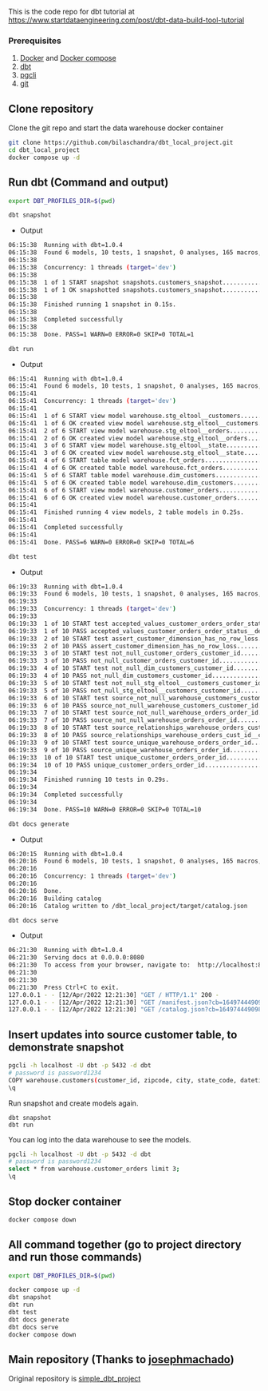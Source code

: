 This is the code repo for dbt tutorial at https://www.startdataengineering.com/post/dbt-data-build-tool-tutorial

### Prerequisites

1. [Docker](https://docs.docker.com/get-docker/) and [Docker compose](https://docs.docker.com/compose/install/)
2. [dbt](https://docs.getdbt.com/dbt-cli/installation/)
3. [pgcli](https://www.pgcli.com/install)
4. [git](https://git-scm.com/book/en/v2/Getting-Started-Installing-Git)

## Clone repository
Clone the git repo and start the data warehouse docker container

```bash
git clone https://github.com/bilaschandra/dbt_local_project.git
cd dbt_local_project
docker compose up -d
```

## Run dbt (Command and output)

```bash
export DBT_PROFILES_DIR=$(pwd)
```
```bash
dbt snapshot
```
- Output
```bash
06:15:38  Running with dbt=1.0.4
06:15:38  Found 6 models, 10 tests, 1 snapshot, 0 analyses, 165 macros, 0 operations, 0 seed files, 3 sources, 0 exposures, 0 metrics
06:15:38  
06:15:38  Concurrency: 1 threads (target='dev')
06:15:38  
06:15:38  1 of 1 START snapshot snapshots.customers_snapshot.............................. [RUN]
06:15:38  1 of 1 OK snapshotted snapshots.customers_snapshot.............................. [SELECT 100 in 0.05s]
06:15:38  
06:15:38  Finished running 1 snapshot in 0.15s.
06:15:38  
06:15:38  Completed successfully
06:15:38  
06:15:38  Done. PASS=1 WARN=0 ERROR=0 SKIP=0 TOTAL=1
```

```bash
dbt run
```
- Output
```bash
06:15:41  Running with dbt=1.0.4
06:15:41  Found 6 models, 10 tests, 1 snapshot, 0 analyses, 165 macros, 0 operations, 0 seed files, 3 sources, 0 exposures, 0 metrics
06:15:41  
06:15:41  Concurrency: 1 threads (target='dev')
06:15:41  
06:15:41  1 of 6 START view model warehouse.stg_eltool__customers......................... [RUN]
06:15:41  1 of 6 OK created view model warehouse.stg_eltool__customers.................... [CREATE VIEW in 0.03s]
06:15:41  2 of 6 START view model warehouse.stg_eltool__orders............................ [RUN]
06:15:41  2 of 6 OK created view model warehouse.stg_eltool__orders....................... [CREATE VIEW in 0.02s]
06:15:41  3 of 6 START view model warehouse.stg_eltool__state............................. [RUN]
06:15:41  3 of 6 OK created view model warehouse.stg_eltool__state........................ [CREATE VIEW in 0.02s]
06:15:41  4 of 6 START table model warehouse.fct_orders................................... [RUN]
06:15:41  4 of 6 OK created table model warehouse.fct_orders.............................. [SELECT 999 in 0.03s]
06:15:41  5 of 6 START table model warehouse.dim_customers................................ [RUN]
06:15:41  5 of 6 OK created table model warehouse.dim_customers........................... [SELECT 100 in 0.02s]
06:15:41  6 of 6 START view model warehouse.customer_orders............................... [RUN]
06:15:41  6 of 6 OK created view model warehouse.customer_orders.......................... [CREATE VIEW in 0.02s]
06:15:41  
06:15:41  Finished running 4 view models, 2 table models in 0.25s.
06:15:41  
06:15:41  Completed successfully
06:15:41  
06:15:41  Done. PASS=6 WARN=0 ERROR=0 SKIP=0 TOTAL=6
```

```bash
dbt test
```
- Output
```bash
06:19:33  Running with dbt=1.0.4
06:19:33  Found 6 models, 10 tests, 1 snapshot, 0 analyses, 165 macros, 0 operations, 0 seed files, 3 sources, 0 exposures, 0 metrics
06:19:33  
06:19:33  Concurrency: 1 threads (target='dev')
06:19:33  
06:19:33  1 of 10 START test accepted_values_customer_orders_order_status__delivered__invoiced__shipped__processing__canceled__unavailable [RUN]
06:19:33  1 of 10 PASS accepted_values_customer_orders_order_status__delivered__invoiced__shipped__processing__canceled__unavailable [PASS in 0.03s]
06:19:33  2 of 10 START test assert_customer_dimension_has_no_row_loss.................... [RUN]
06:19:33  2 of 10 PASS assert_customer_dimension_has_no_row_loss.......................... [PASS in 0.01s]
06:19:33  3 of 10 START test not_null_customer_orders_customer_id......................... [RUN]
06:19:33  3 of 10 PASS not_null_customer_orders_customer_id............................... [PASS in 0.02s]
06:19:33  4 of 10 START test not_null_dim_customers_customer_id........................... [RUN]
06:19:33  4 of 10 PASS not_null_dim_customers_customer_id................................. [PASS in 0.01s]
06:19:33  5 of 10 START test not_null_stg_eltool__customers_customer_id................... [RUN]
06:19:33  5 of 10 PASS not_null_stg_eltool__customers_customer_id......................... [PASS in 0.01s]
06:19:33  6 of 10 START test source_not_null_warehouse_customers_customer_id.............. [RUN]
06:19:33  6 of 10 PASS source_not_null_warehouse_customers_customer_id.................... [PASS in 0.02s]
06:19:33  7 of 10 START test source_not_null_warehouse_orders_order_id.................... [RUN]
06:19:33  7 of 10 PASS source_not_null_warehouse_orders_order_id.......................... [PASS in 0.02s]
06:19:33  8 of 10 START test source_relationships_warehouse_orders_cust_id__customer_id__source_warehouse_customers_ [RUN]
06:19:33  8 of 10 PASS source_relationships_warehouse_orders_cust_id__customer_id__source_warehouse_customers_ [PASS in 0.02s]
06:19:33  9 of 10 START test source_unique_warehouse_orders_order_id...................... [RUN]
06:19:33  9 of 10 PASS source_unique_warehouse_orders_order_id............................ [PASS in 0.02s]
06:19:33  10 of 10 START test unique_customer_orders_order_id............................. [RUN]
06:19:34  10 of 10 PASS unique_customer_orders_order_id................................... [PASS in 0.02s]
06:19:34  
06:19:34  Finished running 10 tests in 0.29s.
06:19:34  
06:19:34  Completed successfully
06:19:34  
06:19:34  Done. PASS=10 WARN=0 ERROR=0 SKIP=0 TOTAL=10
```

```bash
dbt docs generate
```
- Output
```bash
06:20:15  Running with dbt=1.0.4
06:20:16  Found 6 models, 10 tests, 1 snapshot, 0 analyses, 165 macros, 0 operations, 0 seed files, 3 sources, 0 exposures, 0 metrics
06:20:16  
06:20:16  Concurrency: 1 threads (target='dev')
06:20:16  
06:20:16  Done.
06:20:16  Building catalog
06:20:16  Catalog written to /dbt_local_project/target/catalog.json
```

```bash
dbt docs serve
```
- Output
```bash
06:21:30  Running with dbt=1.0.4
06:21:30  Serving docs at 0.0.0.0:8080
06:21:30  To access from your browser, navigate to:  http://localhost:8080
06:21:30  
06:21:30  
06:21:30  Press Ctrl+C to exit.
127.0.0.1 - - [12/Apr/2022 12:21:30] "GET / HTTP/1.1" 200 -
127.0.0.1 - - [12/Apr/2022 12:21:30] "GET /manifest.json?cb=1649744490987 HTTP/1.1" 200 -
127.0.0.1 - - [12/Apr/2022 12:21:30] "GET /catalog.json?cb=1649744490987 HTTP/1.1" 200 -
```

## Insert updates into source customer table, to demonstrate snapshot

```bash
pgcli -h localhost -U dbt -p 5432 -d dbt
# password is password1234
COPY warehouse.customers(customer_id, zipcode, city, state_code, datetime_created, datetime_updated) FROM '/input_data/customer_new.csv' DELIMITER ',' CSV HEADER;
\q
```

Run snapshot and create models again.

```
dbt snapshot
dbt run
```

You can log into the data warehouse to see the models.

```bash
pgcli -h localhost -U dbt -p 5432 -d dbt
# password is password1234
select * from warehouse.customer_orders limit 3;
\q
```

## Stop docker container

```bash
docker compose down
```

## All command together (go to project directory and run those commands)

```bash
export DBT_PROFILES_DIR=$(pwd)

docker compose up -d
dbt snapshot
dbt run
dbt test
dbt docs generate
dbt docs serve
docker compose down
```

## Main repository (Thanks to [josephmachado](https://github.com/josephmachado))

Original repository is [simple_dbt_project](https://github.com/josephmachado/simple_dbt_project)
